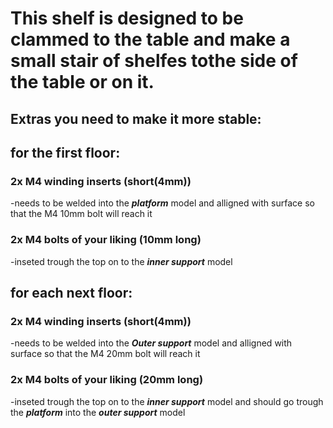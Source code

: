 # This shelf is designed to be clammed to the table and make a small stair of shelfes tothe side of the table or on it.

## Extras you need to make it more stable:

## for the first floor:
### 2x M4 winding inserts (short(4mm))
-needs to be welded into the ***platform*** model and alligned with surface so that the M4 10mm bolt will reach it
### 2x M4 bolts of your liking (10mm long)
-inseted trough the top on to the ***inner support*** model

## for each next floor:
### 2x M4 winding inserts (short(4mm))
-needs to be welded into the ***Outer support*** model and alligned with surface so that the M4 20mm bolt will reach it
### 2x M4 bolts of your liking (20mm long)
-inseted trough the top on to the ***inner support*** model and should go trough the ***platform*** into the ***outer support*** model


